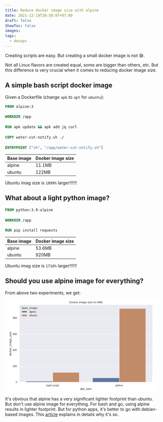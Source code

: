 ```yaml
---
title: Reduce docker image size with alpine
date: 2021-12-19T20:50:07+07:00
draft: false
ShowToc: false
images:
tags:
  - devops
---
```


Creating scripts are easy. But creating a small docker image is not 😅.

Not all Linux flavors are created equal, some are bigger than others, etc. But this difference is very crucial when it comes to reducing docker image size.

## A simple bash script docker image
Given a Dockerfile (change `apk` to `apt` for `ubuntu`):
```dockerfile
FROM alpine:3

WORKDIR /app

RUN apk update && apk add jq curl

COPY water-cut-notify.sh ./

ENTRYPOINT ["sh", "/app/water-cut-notify.sh"]
```

| Base image | Docker image size |
| ---------- | ----------------- |
| alpine     | 11.1MB            |
| ubuntu     | 122MB             |

Ubuntu imag size is `1099%` larger!!!!!!

## What about a light python image?
```dockerfile
FROM python:3.9-alpine

WORKDIR /app

RUN pip install requests
```

| Base image | Docker image size |
| ---------- | ----------------- |
| alpine     | 53.6MB            |
| ubuntu     | 920MB             |

Ubuntu imag size is `1716%` larger!!!!!!



## Should you use alpine image for everything?
From above two experiments, we get:

![](/images/2021-12-19-21-21-35.png)

It's obvious that alpine has a very significant lighter footprint than ubuntu. But don't use alpine image for everything. For bash and go, using alpine results in lighter footprint. But for python apps, it's better to go with debian-based images. This [article](https://pythonspeed.com/articles/alpine-docker-python/) explains in details why it's so.
